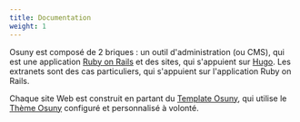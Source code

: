 ```yaml
---
title: Documentation
weight: 1
---
```


Osuny est composé de 2 briques : un outil d'administration (ou CMS), qui est une application [Ruby on Rails](https://rubyonrails.org) et des sites, qui s'appuient sur [Hugo](https://gohugo.io/). Les extranets sont des cas particuliers, qui s'appuient sur l'application Ruby on Rails.

Chaque site Web est construit en partant du [Template Osuny](https://github.com/noesya/osuny-hugo-template-aaa), qui utilise le [Thème Osuny](https://github.com/osunyorg/theme) configuré et personnalisé à volonté.

